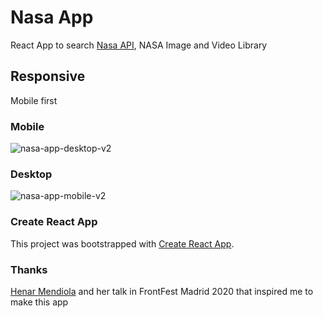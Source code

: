 # Nasa App

React App to search [Nasa API](https://api.nasa.gov/?search=https%3A%2F%2Fimages-api.nasa.gov%2Fsearch%3Fq%3D), NASA Image and Video Library 

## Responsive
Mobile first


### Mobile
![nasa-app-desktop-v2](https://user-images.githubusercontent.com/30567608/79353411-50959600-7f3b-11ea-97ed-12a03dda3ee5.gif)

### Desktop
![nasa-app-mobile-v2](https://user-images.githubusercontent.com/30567608/79353366-42477a00-7f3b-11ea-8e39-e3dbdf46cf24.gif)


### Create React App
This project was bootstrapped with [Create React App](https://github.com/facebook/create-react-app).

### Thanks 
[Henar Mendiola](https://github.com/Maritxis) and her talk in FrontFest Madrid 2020 that inspired me to make this app


